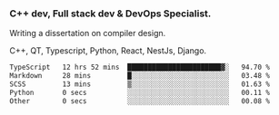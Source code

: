 <h3>C++ dev, Full stack dev & DevOps Specialist.</h3>
<p>Writing a dissertation on compiler design. <p>
<p>C++, QT, Typescript, Python, React, NestJs, Django.</p>

<!--START_SECTION:waka-->

```txt
TypeScript   12 hrs 52 mins  ███████████████████████▓░   94.70 %
Markdown     28 mins         █░░░░░░░░░░░░░░░░░░░░░░░░   03.48 %
SCSS         13 mins         ▒░░░░░░░░░░░░░░░░░░░░░░░░   01.63 %
Python       0 secs          ░░░░░░░░░░░░░░░░░░░░░░░░░   00.11 %
Other        0 secs          ░░░░░░░░░░░░░░░░░░░░░░░░░   00.08 %
```

<!--END_SECTION:waka-->
